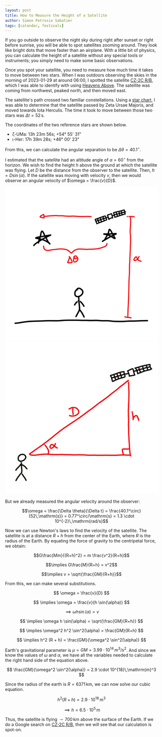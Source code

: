 ```yaml
---
layout: post
title: How to Measure the Height of a Satellite
author: Simon Petrosio Sabatier
tags: [calendar, festivals]
---
```


If you go outside to observe the night sky during right after sunset or right
before sunrise, you will
be able to spot satellites zooming around.
They look like bright dots that move faster than an
airplane. With a little bit of physics, you can calculate the height of a
satellite without any special tools or instruments;
you simply need to make some basic observations.

Once you spot your satellite, you need to measure how much time it takes to move
between two stars. When I was outdoors observing the skies in the morning of 2023-01-29 at around 06:00,
I spotted the satellite
[<span style="white-space: nowrap">CZ-2C R/B</span>](https://www.heavens-above.com/orbit.aspx?satid=36089),
which I was able to identify with using
[Heavens Above](https://heavens-above.com). The satellite was coming from
northwest, peaked north, and then moved east.

The satellite's path crossed two familiar constellations.
Using a [star chart](https://www.planetarium.sfasu.edu/SFAStarCharts/SFAStarChartsPro.pdf),
I was able to determine that the satellite passed by Zeta
Ursae Majoris, and moved towards Iota Herculis. The time it took to move between those
two stars was $\Delta t = 52\,\mathrm{s}$.


The coordinates of the two reference stars are shown below.
* ζ-UMa: 13h 23m 56s; +54° 55' 31"
* ι-Her: 17h 39m 28s; +46° 00' 23"


From this, we can calculate the angular separation to be
$\Delta\theta = 40.1^\circ$.


I estimated that the satellite had an altitude
angle of $\alpha = 60^\circ$ from the
horizon. We
wish to find the height $h$ above the ground at which the satellite was flying.
Let $D$ be the distance from the observer to the satellite. Then,
$h = D \sin(\alpha)$.
If the satellite was moving with velocity $v$, then we would observe an angular
velocity of $\omega = \frac{v}{D}$.

<img src="/assets/images/satellite-height-angles.svg" alt="Satellite Height - Angles" class="centered-img">

<img src="/assets/images/satellite-height-triangle.svg" alt="Satellite Height - Triangle" class="centered-img">

But we already measured the angular velocity around the observer:

$$\omega = \frac{\Delta \theta}{\Delta t} = \frac{40.1^\circ}{52\,\mathrm{s}} = 0.77^\circ/\mathrm{s} = 1.3 \cdot 10^{-2}\,\mathrm{rad/s}$$


Now we can use Newton's laws to find the velocity of the satellite. The
satellite is at a distance $R+h$ from the center of the Earth, where $R$ is the
radius of the Earth. By equating the force of gravity to the centripetal force,
we obtain:

$$G\frac{Mm}{(R+h)^2} = m \frac{v^2}{R+h}$$

$$\implies G\frac{M}{R+h} = v^2$$

$$\implies v = \sqrt{\frac{GM}{R+h}}$$


From this, we can make several substitutions.

$$ \omega = \frac{v}{D} $$

$$ \implies \omega = \frac{v}{h \sin(\alpha)} $$

$$ \implies \omega h \sin(\alpha) = v $$

$$ \implies \omega h \sin(\alpha) = \sqrt{\frac{GM}{R+h}} $$

$$ \implies \omega^2 h^2 \sin^2(\alpha) = \frac{GM}{R+h} $$

$$ \implies h^2 (R + h) = \frac{GM}{\omega^2 \sin^2(\alpha)} $$


Earth's gravitational parameter is $\mu = GM = 3.99 \cdot 10^{14}\,\mathrm{m}^3/\mathrm{s}^2$.
And since we know the values of $\omega$ and $\alpha$,
we have
all the variables needed to calculate the right hand side of the equation
above.

$$ \frac{GM}{\omega^2 \sin^2(\alpha)} = 2.9 \cdot 10^{18}\,\mathrm{m}^3 $$

Since the radius of the earth is
$R = 6371\,\mathrm{km}$, we can now solve our cubic equation.

$$ h^2 (R + h) = 2.9 \cdot 10^{18}\,\mathrm{m}^3 $$

$$ \implies h = 6.5 \cdot 10^5\,\mathrm{m} $$


Thus, the satellite is flying $\sim 700\,\mathrm{km}$ above the surface of the Earth. If we do a
Google search on [<span style="white-space: nowrap">CZ-2C R/B</span>](https://www.heavens-above.com/orbit.aspx?satid=36089),
then we will see that our calculation is spot-on.
